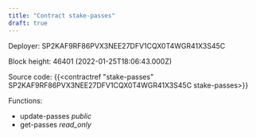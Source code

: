 ```yaml
---
title: "Contract stake-passes"
draft: true
---
```

Deployer: SP2KAF9RF86PVX3NEE27DFV1CQX0T4WGR41X3S45C


 



Block height: 46401 (2022-01-25T18:06:43.000Z)

Source code: {{<contractref "stake-passes" SP2KAF9RF86PVX3NEE27DFV1CQX0T4WGR41X3S45C stake-passes>}}

Functions:

* update-passes _public_
* get-passes _read_only_
